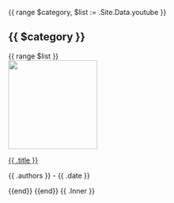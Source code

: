 {{ range $category, $list := .Site.Data.youtube }}
<h2>{{ $category }}</h2>
{{ range $list }}
<div class="youtubeList__container">
<div class="youtubeList__img">
    <a href="https://youtu.be/{{ .youtube_id }}" class="youtube__img" target="_blank"><img width="180px" src="https://img.youtube.com/vi/{{ .youtube_id }}/hqdefault.jpg" alt="" /></a>
</div>
<div class="youtubeList__text">
<p class="youtubeList__title"><a href="https://youtu.be/{{ .youtube_id }}" class="" target="_blank">{{ .title }}</a></p>
<p class="youtubeList__authors">{{ .authors }} - {{ .date }}</p>
</div>
</div>
{{end}}
{{end}}
<div class="json" style="display: none;">{{ .Site.Data.youtube | jsonify }}</div>
{{ .Inner }}
